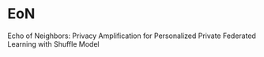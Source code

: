 # EoN
Echo of Neighbors: Privacy Amplification for Personalized Private Federated Learning with Shuffle Model


